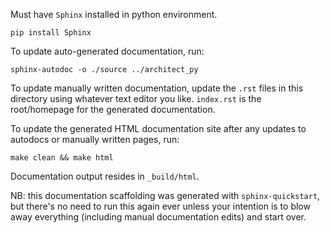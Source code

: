 Must have `Sphinx` installed in python environment.

```
pip install Sphinx
```

To update auto-generated documentation, run:

```
sphinx-autodoc -o ./source ../architect_py
```

To update manually written documentation, update the `.rst` files in 
this directory using whatever text editor you like. `index.rst` is the
root/homepage for the generated documentation.

To update the generated HTML documentation site after any updates
to autodocs or manually written pages, run:

```
make clean && make html
```

Documentation output resides in `_build/html`.


NB: this documentation scaffolding was generated with `sphinx-quickstart`,
but there's no need to run this again ever unless your intention is to
blow away everything (including manual documentation edits) and start
over.
